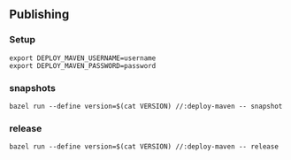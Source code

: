 ## Publishing

### Setup
```
export DEPLOY_MAVEN_USERNAME=username
export DEPLOY_MAVEN_PASSWORD=password
```

### snapshots
```
bazel run --define version=$(cat VERSION) //:deploy-maven -- snapshot
```

### release
```
bazel run --define version=$(cat VERSION) //:deploy-maven -- release
```
